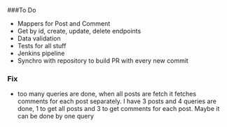 ###To Do
- Mappers for Post and Comment 
- Get by id, create, update, delete endpoints
- Data validation 
- Tests for all stuff
- Jenkins pipeline
- Synchro with repository to build PR with every new commit

### Fix
- too many queries are done, when all posts are fetch it fetches comments for each post separately. I have 3 posts and 4 queries are done, 1 to get all posts and 3 to get comments for each post. Maybe it can be done by one query